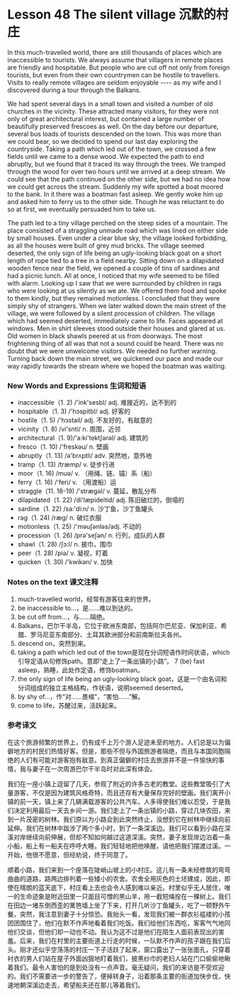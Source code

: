 # Lesson 48 The silent village 沉默的村庄
In this much-travelled world, there are still thousands of places which are inaccessible to tourists. We always assume that villagers in remote places are friendly and hospitable. But people who are cut off not only from foreign tourists, but even from their own countrymen can be hostile to travellers. Visits to really remote villages are seldom enjoyable ---- as my wife and I discovered during a tour through the Balkans.

We had spent several days in a small town and visited a number of old churches in the vicinity. These attracted many visitors, for they were not only of great architectural interest, but contained a large number of beautifully preserved frescoes as well. On the day before our departure, several bus loads of tourists descended on the town. This was more than we could bear, so we decided to spend our last day exploring the countryside. Taking a path which led out of the town, we crossed a few fields until we came to a dense wood. We expected the path to end abruptly, but we found that it traced its way through the trees. We tramped through the wood for over two hours until we arrived at a deep stream. We could see that the path continued on the other side, but we had no idea how we could get across the stream. Suddenly my wife spotted a boat moored to the bank. In it there was a boatman fast asleep. We gently woke him up and asked him to ferry us to the other side. Though he was reluctant to do so at first, we eventually persuaded him to take us.

The path led to a tiny village perched on the steep sides of a mountain. The place consisted of a straggling unmade road which was lined on either side by small houses. Even under a clear blue sky, the village looked forbidding, as all the houses were built of grey mud bricks. The village seemed deserted, the only sign of life being an ugly-looking black goat on a short length of rope tied to a tree in a field nearby. Sitting down on a dilapidated wooden fence near the field, we opened a couple of tins of sardines and had a picnic lunch. All at once, I noticed that my wife seemed to be filled with alarm. Looking up I saw that we were surrounded by children in rags who were looking at us silently as we ate. We offered them food and spoke to them kindly, but they remained motionless. I concluded that they were simply shy of strangers. When we later walked down the main street of the village, we were followed by a silent procession of children. The village which had seemed deserted, immediately came to life. Faces appeared at windows. Men in shirt sleeves stood outside their houses and glared at us. Old women in black shawls peered at us from doorways. The most frightening thing of all was that not a sound could be heard. There was no doubt that we were unwelcome visitors. We needed no further warning. Turning back down the main street, we quickened our pace and made our way rapidly towards the stream where we hoped the boatman was waiting.

### New Words and Expressions 生词和短语

* inaccessible（1. 2) /'ink'sesbl/ adj. 难接近的，达不到的
* hospitable（1. 3) /'hɔspitbl/ adj. 好客的
* hostile（1. 5) /'hɔstail/ adj. 不友好的，有敌意的
* vicinity（1. 8) /vi'snti/ n. 周围，近邻
* architectural（1. 9)/'a:ki'tektʃərəl/ adj. 建筑的
* fresco（1. 10) /'freskəu/ n. 壁画
* abruptly（1. 13) /ə'brʌptli/ adv. 突然地，意外地
* tramp（1. 13) /træmp/ v. 徒步行进
* moor（1. 16) /muə/ v. （用绳、链、锚）系（船）
* ferry（1. 16) /'feri/ v. （用渡船）运
* straggle（11. 18-19) /'strægəl/ v. 蔓延，散乱分布
* dilapidated（1. 22) /di'læpideitid/ adj. 陈旧破烂的，倒塌的
* sardine（1. 22) /sa:'di:n/ n. 沙丁鱼，沙丁鱼罐头
* rag（1. 24) /ræg/ n. 破烂衣服
* motionless（1. 25) /'məuʃənləs/adj. 不动的
* procession（1. 26) /prə'seʃən/ n. 行列，成队的人群
* shawl（1. 28) /ʃɔ:l/ n. 披巾，围巾
* peer（1. 28) /piə/ v. 凝视，盯着
* quicken（1. 30) /'kwikən/ v. 加快

### Notes on the text 课文注释

1. much-travelled world，经常有游客往来的世界。
2. be inaccessible to…，是……难以到达的。
3. be cut off from…，与……隔绝。
4. Balkans，巴尔干半岛，它位于欧洲东南部，包括阿尔巴尼亚、保加利亚、希腊、罗马尼亚东南部分、土耳其欧洲部分和前南斯拉夫各州。
5. descend on，突然到来。
6. taking a path which led out of the town是现在分词短语作时间状语，which引导定语从句修饰path。意即“走上了一条出镇的小路”。
	7 (be) fast asleep，熟睡，此处作定语，修饰boatman。
8. the only sign of life being an ugly-looking black goat，这是一个由名词和分词组成的独立主格结构，作状语，说明seemed deserted。
9. by shy of…，作“对……畏缩”，“害怕……”解。
10. come to life，苏醒过来，活跃起来。

### 参考译文

在这个旅游频繁的世界上，仍有成千上万个游人足迹未至的地方。人们总是以为偏僻地方的村民们热情好客。但是，那些不但与外国旅游者隔绝，而且与本国同胞隔绝的人们有可能对游客抱有敌意。到真正偏僻的村庄去旅游并不是一件愉快的事情，我与妻子在一次周游巴尔干半岛时对此深有体会。

我们在一座小镇上逗留了几天，参观了附近的许多古老的教堂。这些教堂吸引了大量游客，不仅是因为建筑风格奇特，而且还存有大量保存完好的壁画。我们离开小镇的前一天，镇上来了几辆满载游客的公共汽车。人多得使我们难以忍受，于是我们决定利用最后一天去乡间一游。我们走上了一条出镇的小路，穿过几块农田，来到一片茂密的树林。我们原以为小路会到此突然终止，没想到它在树林中继续向前延伸。我们在树林中跋涉了两个多小时，到了一条深溪边。我们可以看到小路在深溪对岸继续向前伸展，但却不知如何越过这道深溪。突然，妻子发现岸边泊着一条小船，船上有一船夫在呼呼大睡。我们轻轻地把他唤醒，请他把我们摆渡过溪。一开始，他很不愿意，但经劝说，终于同意了。

顺着小路，我们来到一个座落在陡峭山坡上的小村庄。这儿有一条未经修筑的弯弯曲曲的道路，路两边排列着一些矮小的农舍。农舍全用灰色的土坯建成，因此，即使在晴朗的蓝天底下，村庄看上去也会令人感到难以亲近。村里似乎无人居住，唯一的生命迹象是附近田里一只面目可憎的黑山羊，用一截短绳拴在一棵树上。我们在田边一堵东倒西歪的篱笆墙上坐了下来，打开几听沙丁鱼罐头，吃了一顿野外午餐。突然，我注意到妻子十分惊恐。我抬头一看，发现我们被一群衣衫褴褛的小孩团团围住了，他们在默不作声地看着我们吃饭。我们给他们东西吃，客客气气地同他们交谈，但他们却一动也不动。我认为这不过是他们在陌生人面前表现出的害羞。后来，我们在村里的主要街道上行走的时候，一队默不作声的孩子跟在我们后头。刚才还似乎空荡荡的村庄一下子活跃了起来，窗口露出了一张张面孔，只穿着衬衣的男人们站在屋子外面凶狠地盯着我们，披黑纱巾的老妇人站在门口偷偷地瞅着我们。最令人害怕的是到处没有一点声音。毫无疑问，我们的来访是不受欢迎的。我们不需要进一步的警告了，便掉转身子，沿着那条主要的街道加快步伐，快速地朝深溪边走去，希望船夫还在那儿等着我们。

